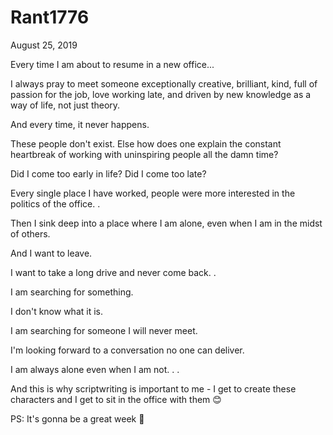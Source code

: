 # Rant1776


August 25, 2019

Every time I am about to resume in a new office... 

I always pray to meet someone exceptionally creative, brilliant, kind, full of passion for the job, love working late, and driven by new knowledge as a way of life, not just theory.

And every time, it never happens.

These people don't exist. Else how does one explain the constant heartbreak of working with uninspiring people all the damn time?

Did I come too early in life? Did I come too late?

Every single place I have worked, people were more interested in the politics of the office.
.

Then I sink deep into a place where I am alone, even when I am in the midst of others.

And I want to leave. 

I want to take a long drive and never come back.
.

I am searching for something.

I don't know what it is.

I am searching for someone I will never meet.

I'm looking forward to a conversation no one can deliver.

I am always alone even when I am not.
.
.

And this is why scriptwriting is important to me - I get to create these characters and I get to sit in the office with them 😊

PS: It's gonna be a great week 💖